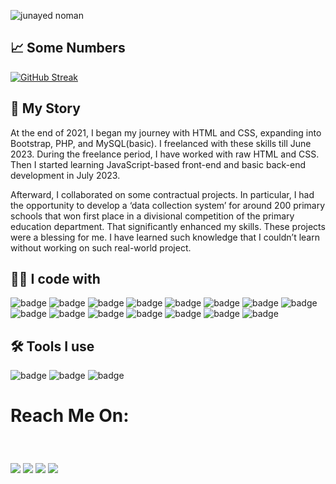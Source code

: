 ![junayed noman](https://i.ibb.co.com/kBzw0Bx/junayed-noman.jpg)

## 📈 Some Numbers 

[![GitHub Streak](https://github-readme-streak-stats.herokuapp.com?user=junayednoman)](#)


## 💫 My Story
At the end of 2021, I began my journey with HTML and CSS, expanding into Bootstrap, PHP, and MySQL(basic). I freelanced with these skills till June 2023. During the freelance period, I have worked with raw HTML and CSS. Then I started learning JavaScript-based front-end and basic back-end development in July 2023.

Afterward, I collaborated on some contractual projects. In particular, I had the opportunity to develop a ‘data collection system’ for around 200 primary schools that won first place in a divisional competition of the primary education department. That significantly enhanced my skills. These projects were a blessing for me. I have learned such knowledge that I couldn’t learn without working on such real-world project.

## 🧑‍💻 I code with
<p>
<img alt="badge" src="https://img.shields.io/badge/HTML5-E34F26?style=for-the-badge&logo=html5&logoColor=white" />
<img alt="badge" src="https://img.shields.io/badge/CSS3-1572B6?style=for-the-badge&logo=css3&logoColor=white" />
<img alt="badge" src="https://img.shields.io/badge/Tailwind_CSS-38B2AC?style=for-the-badge&logo=tailwind-css&logoColor=white" />
<img alt="badge" src="https://img.shields.io/badge/JavaScript-323330?style=for-the-badge&logo=javascript&logoColor=F7DF1E" />
<img alt="badge" src="https://img.shields.io/badge/TypeScript-007ACC?style=for-the-badge&logo=typescript&logoColor=white" />
<img alt="badge" src="https://img.shields.io/badge/React-20232A?style=for-the-badge&logo=react&logoColor=61DAFB" />
<img alt="badge" src="https://img.shields.io/badge/Redux-593D88?style=for-the-badge&logo=redux&logoColor=white" />
<img alt="badge" src="https://img.shields.io/badge/React_Query-FF4154?style=for-the-badge&logo=ReactQuery&logoColor=white" />
<img alt="badge" src="https://img.shields.io/badge/next%20js-000000?style=for-the-badge&logo=nextdotjs&logoColor=white" />
<img alt="badge" src="https://img.shields.io/badge/Node%20js-339933?style=for-the-badge&logo=nodedotjs&logoColor=white" />
<img alt="badge" src="https://img.shields.io/badge/Express%20js-000000?style=for-the-badge&logo=express&logoColor=white" />
<img alt="badge" src="https://img.shields.io/badge/MongoDB-4EA94B?style=for-the-badge&logo=mongodb&logoColor=white" />
<img alt="badge" src="https://img.shields.io/badge/JWT-000000?style=for-the-badge&logo=JSON%20web%20tokens&logoColor=white" />
<img alt="badge" src="https://img.shields.io/badge/Ant%20Design-1890FF?style=for-the-badge&logo=antdesign&logoColor=white" />
<img alt="badge" src="https://img.shields.io/badge/shadcn%2Fui-000000?style=for-the-badge&logo=shadcnui&logoColor=white" />
</p>

## 🛠️ Tools I use
<p>
<img alt="badge" src="https://img.shields.io/badge/VSCode-0078D4?style=for-the-badge&logo=visual%20studio%20code&logoColor=white" />
<img alt="badge" src="https://img.shields.io/badge/GitHub-100000?style=for-the-badge&logo=github&logoColor=white" />
<img alt="badge" src="https://img.shields.io/badge/Vercel-000000?style=for-the-badge&logo=vercel&logoColor=white" />
</p>

# Reach Me On:
<p style="padding: 40px 0;">
  <a href="https://www.facebook.com/JunayedNoman.me" target="_blank"><img src="https://img.shields.io/badge/Facebook-1877F2?style=for-the-badge&logo=facebook&logoColor=white" /></a>
  <a href="https://www.linkedin.com/in/junayed-noman/" target="_blank"><img src="https://img.shields.io/badge/LinkedIn-0077B5?style=for-the-badge&logo=linkedin&logoColor=white" /></a>
  <a href="https://x.com/junayednoman" target="_blank"><img src="https://img.shields.io/badge/X-000000?style=for-the-badge&logo=x&logoColor=white" /></a>
  <a href="mailto:junayednoman05@gmail.com" target="_blank"><img src="	https://img.shields.io/badge/junayednoman05@gmail.com-D14836?style=for-the-badge&logo=gmail&logoColor=white" /></a>
</p>
